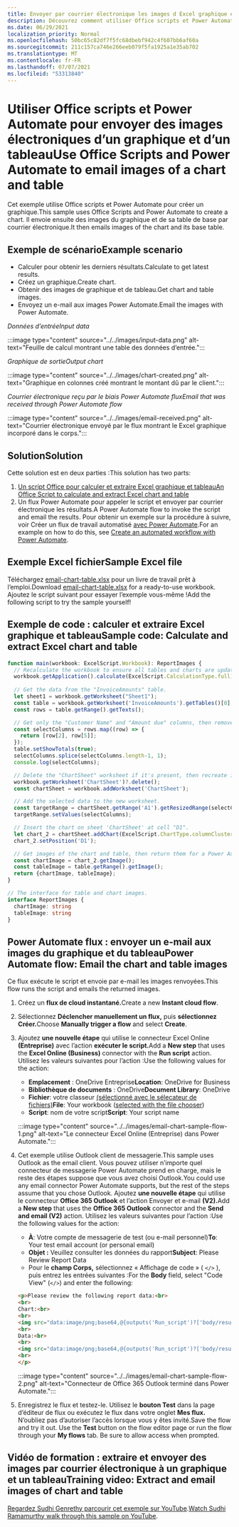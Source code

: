 ```yaml
---
title: Envoyer par courrier électronique les images d Excel graphique et d’un tableau
description: Découvrez comment utiliser Office scripts et Power Automate pour extraire et envoyer par e-mail les images d’un Excel graphique et d’un tableau.
ms.date: 06/29/2021
localization_priority: Normal
ms.openlocfilehash: 50bc65c82df7f5fc68dbebf942c4f607bb6af60a
ms.sourcegitcommit: 211c157ca746e266eeb079f5fa1925a1e35ab702
ms.translationtype: MT
ms.contentlocale: fr-FR
ms.lasthandoff: 07/07/2021
ms.locfileid: "53313840"
---
```

# <a name="use-office-scripts-and-power-automate-to-email-images-of-a-chart-and-table"></a><span data-ttu-id="4f2ae-103">Utiliser Office scripts et Power Automate pour envoyer des images électroniques d’un graphique et d’un tableau</span><span class="sxs-lookup"><span data-stu-id="4f2ae-103">Use Office Scripts and Power Automate to email images of a chart and table</span></span>

<span data-ttu-id="4f2ae-104">Cet exemple utilise Office scripts et Power Automate pour créer un graphique.</span><span class="sxs-lookup"><span data-stu-id="4f2ae-104">This sample uses Office Scripts and Power Automate to create a chart.</span></span> <span data-ttu-id="4f2ae-105">Il envoie ensuite des images du graphique et de sa table de base par courrier électronique.</span><span class="sxs-lookup"><span data-stu-id="4f2ae-105">It then emails images of the chart and its base table.</span></span>

## <a name="example-scenario"></a><span data-ttu-id="4f2ae-106">Exemple de scénario</span><span class="sxs-lookup"><span data-stu-id="4f2ae-106">Example scenario</span></span>

* <span data-ttu-id="4f2ae-107">Calculer pour obtenir les derniers résultats.</span><span class="sxs-lookup"><span data-stu-id="4f2ae-107">Calculate to get latest results.</span></span>
* <span data-ttu-id="4f2ae-108">Créez un graphique.</span><span class="sxs-lookup"><span data-stu-id="4f2ae-108">Create chart.</span></span>
* <span data-ttu-id="4f2ae-109">Obtenir des images de graphique et de tableau.</span><span class="sxs-lookup"><span data-stu-id="4f2ae-109">Get chart and table images.</span></span>
* <span data-ttu-id="4f2ae-110">Envoyez un e-mail aux images Power Automate.</span><span class="sxs-lookup"><span data-stu-id="4f2ae-110">Email the images with Power Automate.</span></span>

<span data-ttu-id="4f2ae-111">_Données d’entrée_</span><span class="sxs-lookup"><span data-stu-id="4f2ae-111">_Input data_</span></span>

:::image type="content" source="../../images/input-data.png" alt-text="Feuille de calcul montrant une table des données d’entrée.":::

<span data-ttu-id="4f2ae-113">_Graphique de sortie_</span><span class="sxs-lookup"><span data-stu-id="4f2ae-113">_Output chart_</span></span>

:::image type="content" source="../../images/chart-created.png" alt-text="Graphique en colonnes créé montrant le montant dû par le client.":::

<span data-ttu-id="4f2ae-115">_Courrier électronique reçu par le biais Power Automate flux_</span><span class="sxs-lookup"><span data-stu-id="4f2ae-115">_Email that was received through Power Automate flow_</span></span>

:::image type="content" source="../../images/email-received.png" alt-text="Courrier électronique envoyé par le flux montrant le Excel graphique incorporé dans le corps.":::

## <a name="solution"></a><span data-ttu-id="4f2ae-117">Solution</span><span class="sxs-lookup"><span data-stu-id="4f2ae-117">Solution</span></span>

<span data-ttu-id="4f2ae-118">Cette solution est en deux parties :</span><span class="sxs-lookup"><span data-stu-id="4f2ae-118">This solution has two parts:</span></span>

1. [<span data-ttu-id="4f2ae-119">Un script Office pour calculer et extraire Excel graphique et tableau</span><span class="sxs-lookup"><span data-stu-id="4f2ae-119">An Office Script to calculate and extract Excel chart and table</span></span>](#sample-code-calculate-and-extract-excel-chart-and-table)
1. <span data-ttu-id="4f2ae-120">Un flux Power Automate pour appeler le script et envoyer par courrier électronique les résultats.</span><span class="sxs-lookup"><span data-stu-id="4f2ae-120">A Power Automate flow to invoke the script and email the results.</span></span> <span data-ttu-id="4f2ae-121">Pour obtenir un exemple sur la procédure à suivre, voir Créer un flux de travail automatisé [avec Power Automate](../../tutorials/excel-power-automate-returns.md#create-an-automated-workflow-with-power-automate).</span><span class="sxs-lookup"><span data-stu-id="4f2ae-121">For an example on how to do this, see [Create an automated workflow with Power Automate](../../tutorials/excel-power-automate-returns.md#create-an-automated-workflow-with-power-automate).</span></span>

## <a name="sample-excel-file"></a><span data-ttu-id="4f2ae-122">Exemple Excel fichier</span><span class="sxs-lookup"><span data-stu-id="4f2ae-122">Sample Excel file</span></span>

<span data-ttu-id="4f2ae-123">Téléchargez <a href="email-chart-table.xlsx">email-chart-table.xlsx</a> pour un livre de travail prêt à l’emploi.</span><span class="sxs-lookup"><span data-stu-id="4f2ae-123">Download <a href="email-chart-table.xlsx">email-chart-table.xlsx</a> for a ready-to-use workbook.</span></span> <span data-ttu-id="4f2ae-124">Ajoutez le script suivant pour essayer l’exemple vous-même !</span><span class="sxs-lookup"><span data-stu-id="4f2ae-124">Add the following script to try the sample yourself!</span></span>

## <a name="sample-code-calculate-and-extract-excel-chart-and-table"></a><span data-ttu-id="4f2ae-125">Exemple de code : calculer et extraire Excel graphique et tableau</span><span class="sxs-lookup"><span data-stu-id="4f2ae-125">Sample code: Calculate and extract Excel chart and table</span></span>

```TypeScript
function main(workbook: ExcelScript.Workbook): ReportImages {
  // Recalculate the workbook to ensure all tables and charts are updated.
  workbook.getApplication().calculate(ExcelScript.CalculationType.full);
  
  // Get the data from the "InvoiceAmounts" table.
  let sheet1 = workbook.getWorksheet("Sheet1");
  const table = workbook.getWorksheet('InvoiceAmounts').getTables()[0];
  const rows = table.getRange().getTexts();

  // Get only the "Customer Name" and "Amount due" columns, then remove the "Total" row.
  const selectColumns = rows.map((row) => {
    return [row[2], row[5]];
  });
  table.setShowTotals(true);
  selectColumns.splice(selectColumns.length-1, 1);
  console.log(selectColumns);

  // Delete the "ChartSheet" worksheet if it's present, then recreate it.
  workbook.getWorksheet('ChartSheet')?.delete();
  const chartSheet = workbook.addWorksheet('ChartSheet');

  // Add the selected data to the new worksheet.
  const targetRange = chartSheet.getRange('A1').getResizedRange(selectColumns.length-1, selectColumns[0].length-1);
  targetRange.setValues(selectColumns);

  // Insert the chart on sheet 'ChartSheet' at cell "D1".
  let chart_2 = chartSheet.addChart(ExcelScript.ChartType.columnClustered, targetRange);
  chart_2.setPosition('D1');

  // Get images of the chart and table, then return them for a Power Automate flow.
  const chartImage = chart_2.getImage();
  const tableImage = table.getRange().getImage();
  return {chartImage, tableImage};
}

// The interface for table and chart images.
interface ReportImages {
  chartImage: string
  tableImage: string
}
```

## <a name="power-automate-flow-email-the-chart-and-table-images"></a><span data-ttu-id="4f2ae-126">Power Automate flux : envoyer un e-mail aux images du graphique et du tableau</span><span class="sxs-lookup"><span data-stu-id="4f2ae-126">Power Automate flow: Email the chart and table images</span></span>

<span data-ttu-id="4f2ae-127">Ce flux exécute le script et envoie par e-mail les images renvoyées.</span><span class="sxs-lookup"><span data-stu-id="4f2ae-127">This flow runs the script and emails the returned images.</span></span>

1. <span data-ttu-id="4f2ae-128">Créez un **flux de cloud instantané.**</span><span class="sxs-lookup"><span data-stu-id="4f2ae-128">Create a new **Instant cloud flow**.</span></span>
1. <span data-ttu-id="4f2ae-129">Sélectionnez **Déclencher manuellement un flux,** puis **sélectionnez Créer.**</span><span class="sxs-lookup"><span data-stu-id="4f2ae-129">Choose **Manually trigger a flow** and select **Create**.</span></span>
1. <span data-ttu-id="4f2ae-130">Ajoutez **une nouvelle étape** qui utilise le connecteur Excel Online **(Entreprise)** avec l’action **exécuter le script.**</span><span class="sxs-lookup"><span data-stu-id="4f2ae-130">Add a **New step** that uses the **Excel Online (Business)** connector with the **Run script** action.</span></span> <span data-ttu-id="4f2ae-131">Utilisez les valeurs suivantes pour l’action :</span><span class="sxs-lookup"><span data-stu-id="4f2ae-131">Use the following values for the action:</span></span>
    * <span data-ttu-id="4f2ae-132">**Emplacement** : OneDrive Entreprise</span><span class="sxs-lookup"><span data-stu-id="4f2ae-132">**Location**: OneDrive for Business</span></span>
    * <span data-ttu-id="4f2ae-133">**Bibliothèque de documents** : OneDrive</span><span class="sxs-lookup"><span data-stu-id="4f2ae-133">**Document Library**: OneDrive</span></span>
    * <span data-ttu-id="4f2ae-134">**Fichier**: votre classeur [(sélectionné avec le sélecateur de fichiers)](../../testing/power-automate-troubleshooting.md#select-workbooks-with-the-file-browser-control)</span><span class="sxs-lookup"><span data-stu-id="4f2ae-134">**File**: Your workbook ([selected with the file chooser](../../testing/power-automate-troubleshooting.md#select-workbooks-with-the-file-browser-control))</span></span>
    * <span data-ttu-id="4f2ae-135">**Script**: nom de votre script</span><span class="sxs-lookup"><span data-stu-id="4f2ae-135">**Script**: Your script name</span></span>

    :::image type="content" source="../../images/email-chart-sample-flow-1.png" alt-text="Le connecteur Excel Online (Entreprise) dans Power Automate.":::
1. <span data-ttu-id="4f2ae-137">Cet exemple utilise Outlook client de messagerie.</span><span class="sxs-lookup"><span data-stu-id="4f2ae-137">This sample uses Outlook as the email client.</span></span> <span data-ttu-id="4f2ae-138">Vous pouvez utiliser n’importe quel connecteur de messagerie Power Automate prend en charge, mais le reste des étapes suppose que vous avez choisi Outlook.</span><span class="sxs-lookup"><span data-stu-id="4f2ae-138">You could use any email connector Power Automate supports, but the rest of the steps assume that you chose Outlook.</span></span> <span data-ttu-id="4f2ae-139">Ajoutez **une nouvelle étape** qui utilise le connecteur **Office 365 Outlook** et l’action Envoyer et e-mail **(V2).**</span><span class="sxs-lookup"><span data-stu-id="4f2ae-139">Add a **New step** that uses the **Office 365 Outlook** connector and the **Send and email (V2)** action.</span></span> <span data-ttu-id="4f2ae-140">Utilisez les valeurs suivantes pour l’action :</span><span class="sxs-lookup"><span data-stu-id="4f2ae-140">Use the following values for the action:</span></span>
    * <span data-ttu-id="4f2ae-141">**À**: Votre compte de messagerie de test (ou e-mail personnel)</span><span class="sxs-lookup"><span data-stu-id="4f2ae-141">**To**: Your test email account (or personal email)</span></span>
    * <span data-ttu-id="4f2ae-142">**Objet :** Veuillez consulter les données du rapport</span><span class="sxs-lookup"><span data-stu-id="4f2ae-142">**Subject**: Please Review Report Data</span></span>
    * <span data-ttu-id="4f2ae-143">Pour le **champ Corps,** sélectionnez « Affichage de code » ( `</>` ), puis entrez les entrées suivantes :</span><span class="sxs-lookup"><span data-stu-id="4f2ae-143">For the **Body** field, select "Code View" (`</>`) and enter the following:</span></span>

    ```HTML
    <p>Please review the following report data:<br>
    <br>
    Chart:<br>
    <br>
    <img src="data:image/png;base64,@{outputs('Run_script')?['body/result/chartImage']}"/>
    <br>
    Data:<br>
    <br>
    <img src="data:image/png;base64,@{outputs('Run_script')?['body/result/tableImage']}"/>
    <br>
    </p>
    ```

    :::image type="content" source="../../images/email-chart-sample-flow-2.png" alt-text="Connecteur de Office 365 Outlook terminé dans Power Automate.":::
1. <span data-ttu-id="4f2ae-145">Enregistrez le flux et testez-le. Utilisez le **bouton Test** dans la page d’éditeur de flux ou exécutez le flux dans votre onglet **Mes flux.** N’oubliez pas d’autoriser l’accès lorsque vous y êtes invité.</span><span class="sxs-lookup"><span data-stu-id="4f2ae-145">Save the flow and try it out. Use the **Test** button on the flow editor page or run the flow through your **My flows** tab. Be sure to allow access when prompted.</span></span>

## <a name="training-video-extract-and-email-images-of-chart-and-table"></a><span data-ttu-id="4f2ae-146">Vidéo de formation : extraire et envoyer des images par courrier électronique à un graphique et un tableau</span><span class="sxs-lookup"><span data-stu-id="4f2ae-146">Training video: Extract and email images of chart and table</span></span>

<span data-ttu-id="4f2ae-147">[Regardez Sudhi Genrethy parcourir cet exemple sur YouTube](https://youtu.be/152GJyqc-Kw).</span><span class="sxs-lookup"><span data-stu-id="4f2ae-147">[Watch Sudhi Ramamurthy walk through this sample on YouTube](https://youtu.be/152GJyqc-Kw).</span></span>
